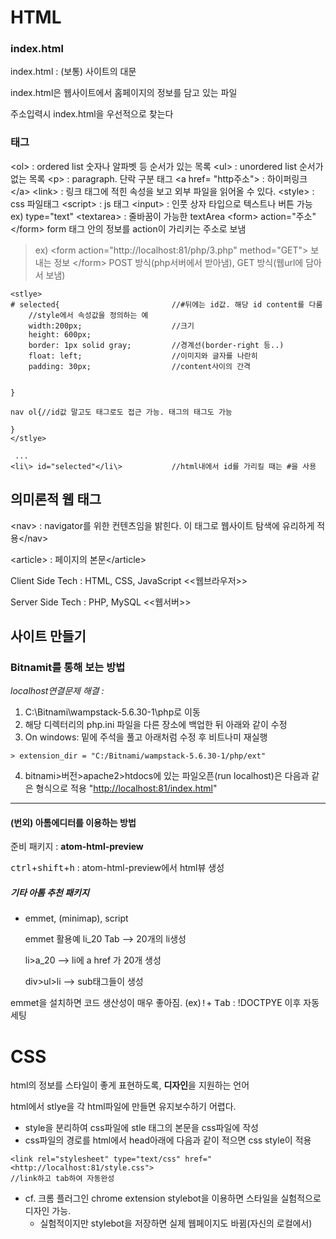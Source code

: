 # HTML

### index.html

index.html : (보통) 사이트의 대문

index.html은 웹사이트에서 홈페이지의 정보를 담고 있는 파일

주소입력시 index.html을 우선적으로 찾는다

### 태그

<ol\> : ordered list 숫자나 알파벳 등 순서가 있는 목록
<ul\> : unordered list 순서가 없는 목록
\<p\> : paragraph. 단락 구분 태그
\<a href= "http주소"> : 하이퍼링크 \</a>
\<link\> : 링크 태그에 적힌 속성을 보고 외부 파일을 읽어올 수 있다.
\<style\> : css 파일태그
\<script\> : js 태그
\<input\> : 인풋 상자 타입으로 텍스트나 버튼 가능 ex) type="text"
\<textarea\> : 줄바꿈이 가능한 textArea
\<form\> action="주소"</form\>  form 태그 안의 정보를 action이 가리키는 주소로 보냄
> ex) \<form action="http://localhost:81/php/3.php" method="GET"\> 보내는 정보 </form\>
 POST 방식(php서버에서 받아냄), GET 방식(웹url에 담아서 보냄)
```
<stlye>
# selected{                         //#뒤에는 id값. 해당 id content를 다룸
    //style에서 속성값을 정의하는 예
    width:200px;                    //크기
    height: 600px;
    border: 1px solid gray;         //경계선(border-right 등..)
    float: left;                    //이미지와 글자를 나란히
    padding: 30px;                  //content사이의 간격


}

nav ol{//id값 말고도 태그로도 접근 가능. 태그의 태그도 가능

}
</stlye>

 ...
<li\> id="selected"</li\>           //html내에서 id를 가리킬 때는 #을 사용
```

## 의미론적 웹 태그

<nav\> : navigator를 위한 컨텐츠임을 밝힌다. 이 태그로 웹사이트 탐색에 유리하게 적용</nav\>

<article\> : 페이지의 본문</article\>

Client Side Tech : HTML, CSS, JavaScript <<웹브라우저>>

Server Side Tech : PHP, MySQL <<웹서버>>

## 사이트 만들기

### Bitnamit를 통해 보는 방법

_localhost연결문제 해결 :_

1. C:\Bitnami\wampstack-5.6.30-1\php로 이동
2. 해당 디렉터리의 php.ini 파일을 다른 장소에 백업한 뒤 아래와 같이 수정
3. On windows: 밑에 주석을 풀고 아래처럼 수정 후 비트나미 재실행

  ```
  > extension_dir = "C:/Bitnami/wampstack-5.6.30-1/php/ext"
  ```

4. bitnami>버전>apache2>htdocs에 있는 파일오픈(run localhost)은 다음과 같은 형식으로 적용 "<http://localhost:81/index.html>"

--------------------------------------------------------------------------------

#### (번외) 아톰에디터를 이용하는 방법

준비 패키지 : **atom-html-preview**

 <kbd>ctrl</kbd>+<kbd>shift</kbd>+<kbd>h</kbd> : atom-html-preview에서 html뷰 생성

  ##### 기타 아톰 추천 패키지

  - emmet, (minimap), script

      emmet 활용예 li_20 Tab --> 20개의 li생성

      li>a_20 --> li에 a href 가 20개 생성

      div>ul>li --> sub태그들이 생성

  emmet을 설치하면 코드 생산성이 매우 좋아짐.   (ex)<kbd>!</kbd>+ <kbd>Tab</kbd> : !DOCTPYE 이후 자동 세팅


# CSS

html의 정보를 스타일이 좋게 표현하도록, **디자인**을 지원하는 언어

html에서 stlye을 각 html파일에 만들면 유지보수하기 어렵다.

- style을 분리하여 css파일에 stle 태그의 본문을 css파일에 작성
- css파일의 경로를 html에서 head아래에 다음과 같이 적으면 css style이 적용

```
<link rel="stylesheet" type="text/css" href="<http://localhost:81/style.css">
//link하고 tab하여 자동완성
```
- cf. 크롬 플러그인 chrome extension stylebot을 이용하면 스타일을 실험적으로 디자인 가능.
    - 실험적이지만 stylebot을 저장하면 실제 웹페이지도 바뀜(자신의 로컬에서)

